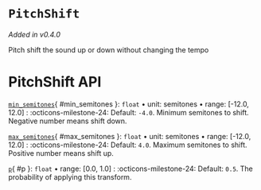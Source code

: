 # `PitchShift`

_Added in v0.4.0_

Pitch shift the sound up or down without changing the tempo

# PitchShift API

[`min_semitones`](#min_semitones){ #min_semitones }: `float` • unit: semitones • range: [-12.0, 12.0]
:   :octicons-milestone-24: Default: `-4.0`. Minimum semitones to shift. Negative number means shift down.

[`max_semitones`](#max_semitones){ #max_semitones }: `float` • unit: semitones • range: [-12.0, 12.0]
:   :octicons-milestone-24: Default: `4.0`. Maximum semitones to shift. Positive number means shift up.

[`p`](#p){ #p }: `float` • range: [0.0, 1.0]
:   :octicons-milestone-24: Default: `0.5`. The probability of applying this transform.
